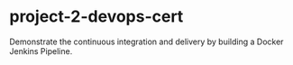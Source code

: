 # project-2-devops-cert
Demonstrate the continuous integration and delivery by building a Docker Jenkins Pipeline.
